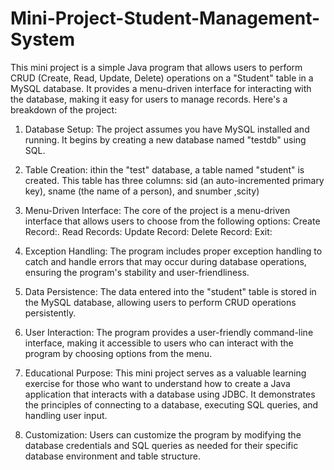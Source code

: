 # Mini-Project-Student-Management-System

This mini project is a simple Java program that allows users to perform CRUD (Create, Read, Update, Delete) operations on a "Student" table in a MySQL database. It provides a menu-driven interface for interacting with the database, making it easy for users to manage records. Here's a breakdown of the project:

1. Database Setup:
The project assumes you have MySQL installed and running. It begins by creating a new database named "testdb" using SQL.

2. Table Creation:
ithin the "test" database, a table named "student" is created. This table has three columns: sid (an auto-incremented primary key), sname (the name of a person), and snumber ,scity)

3. Menu-Driven Interface:
The core of the project is a menu-driven interface that allows users to choose from the following options:
Create Record:.
Read Records: 
Update Record: 
Delete Record: 
Exit:

4. Exception Handling:
The program includes proper exception handling to catch and handle errors that may occur during database operations, ensuring the program's stability and user-friendliness.

5. Data Persistence:
The data entered into the "student" table is stored in the MySQL database, allowing users to perform CRUD operations persistently.

6. User Interaction:
The program provides a user-friendly command-line interface, making it accessible to users who can interact with the program by choosing options from the menu.

7. Educational Purpose:
This mini project serves as a valuable learning exercise for those who want to understand how to create a Java application that interacts with a database using JDBC. It demonstrates the principles of connecting to a database, executing SQL queries, and handling user input.

8. Customization:
Users can customize the program by modifying the database credentials and SQL queries as needed for their specific database environment and table structure.
